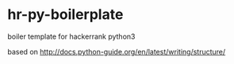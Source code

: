 # hr-py-boilerplate
boiler template for hackerrank python3 

based on http://docs.python-guide.org/en/latest/writing/structure/


